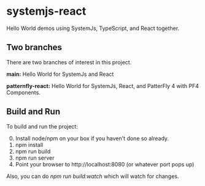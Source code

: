 # systemjs-react
Hello World demos using SystemJs, TypeScript, and React together.

## Two branches
There are two branches of interest in this project.

**main:** Hello World for SystemJs and React

**patternfly-react:**  Hello World for SystemJs, React, and PatterFly 4 with PF4 Components.

## Build and Run
To build and run the project:

0. Install node/npm on your box if you haven't done so already.
1. npm install
2. npm run build
3. npm run server
4. Point your browser to http://localhost:8080 (or whatever port pops up)

Also, you can do *npm run build:watch* which will watch for changes.

